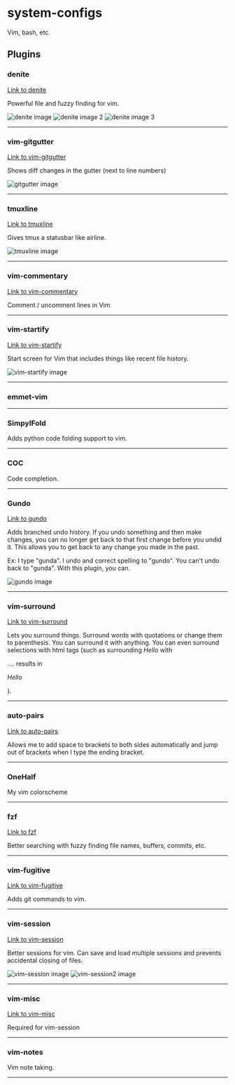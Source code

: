 # system-configs
Vim, bash, etc.


## Plugins

### denite
[Link to denite](https://github.com/Shougo/denite.nvim)

Powerful file and fuzzy finding for vim.

![denite image](https://user-images.githubusercontent.com/13142418/65154984-06107180-da5f-11e9-8cbf-e0a544d0dbc5.jpg)
![denite image 2](https://user-images.githubusercontent.com/1239245/58742567-a155ea80-8460-11e9-9925-09082def2c80.gif)
![denite image 3](https://user-images.githubusercontent.com/41671631/58790351-cf832800-8622-11e9-912d-813408876b86.gif)

---

### vim-gitgutter
[Link to vim-gitgutter](https://github.com/airblade/vim-gitgutter)

Shows diff changes in the gutter (next to line numbers)

![gitgutter image](https://raw.githubusercontent.com/airblade/vim-gitgutter/master/screenshot.png)

---

### tmuxline
[Link to tmuxline](https://github.com/edkolev/tmuxline.vim)

Gives tmux a statusbar like airline.

![tmuxline image](https://camo.githubusercontent.com/369cd5b86d7f6dae0c36de4b5fdb84fa1cd1c648/68747470733a2f2f662e636c6f75642e6769746875622e636f6d2f6173736574732f313533323037312f313535363036322f64383236363063612d346561372d313165332d396466332d3462303834613939326330632e706e67)

---

### vim-commentary
[Link to vim-commentary](https://github.com/tpope/vim-commentary)

Comment / uncomment lines in Vim

---

### vim-startify
[Link to vim-startify](https://github.com/mhinz/vim-startify)

Start screen for Vim that includes things like recent file history.

![vim-startify image](https://raw.githubusercontent.com/mhinz/vim-startify/master/images/startify-menu.png)

---

### emmet-vim

---

### SimpylFold

Adds python code folding support to vim.

---

### COC

Code completion.

---

### Gundo
[Link to gundo](https://vimawesome.com/plugin/gundo)

Adds branched undo history. If you undo something and then make changes, you can no longer get back to that first change before you undid it. This allows you to get back to any change you made in the past.

Ex: I type "gunda". I undo and correct spelling to "gundo". You can't undo back to "gunda". With this plugin, you can.

![gundo image](https://live.staticflickr.com/4113/5093114605_ebc46d6494_c.jpg)

---

### vim-surround
[Link to vim-surround](https://github.com/tpope/vim-surround)

Lets you surround things. Surround words with quotations or change them to parenthesis. You can surround it with anything. You can even surround selections with html tags (such as surrounding <em>Hello</em> with <p class="important"> .... results in <p class="important"><em>Hello</em></p>).

---

### auto-pairs
[Link to auto-pairs](https://github.com/jiangmiao/auto-pairs)

Allows me to add space to brackets to both sides automatically and jump out of brackets when I type the ending bracket. 

---

### OneHalf

My vim colorscheme

---

### fzf
[Link to fzf](https://github.com/junegunn/fzf.vim)

Better searching with fuzzy finding file names, buffers, commits, etc. 

---

### vim-fugitive
[Link to vim-fugitive](https://github.com/tpope/vim-fugitive)

Adds git commands to vim.

---

### vim-session
[Link to vim-session](https://github.com/xolox/vim-session)

Better sessions for vim. Can save and load multiple sessions and prevents accidental closing of files.

![vim-session image](https://raw.githubusercontent.com/xolox/vim-session/master/screenshots/session-save-prompt.png) 
![vim-session2 image](https://raw.githubusercontent.com/xolox/vim-session/master/screenshots/session-restore-prompt.png)

---

### vim-misc
[Link to vim-misc](https://github.com/xolox/vim-misc)

Required for vim-session

---

### vim-notes

Vim note taking.

---
